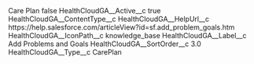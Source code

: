 <?xml version="1.0" encoding="UTF-8"?>
<CustomMetadata xmlns="http://soap.sforce.com/2006/04/metadata" xmlns:xsi="http://www.w3.org/2001/XMLSchema-instance" xmlns:xsd="http://www.w3.org/2001/XMLSchema">
    <label>Care Plan</label>
    <protected>false</protected>
    <values>
        <field>HealthCloudGA__Active__c</field>
        <value xsi:type="xsd:boolean">true</value>
    </values>
    <values>
        <field>HealthCloudGA__ContentType__c</field>
        <value xsi:nil="true"/>
    </values>
    <values>
        <field>HealthCloudGA__HelpUrl__c</field>
        <value xsi:type="xsd:string">https://help.salesforce.com/articleView?id=sf.add_problem_goals.htm</value>
    </values>
    <values>
        <field>HealthCloudGA__IconPath__c</field>
        <value xsi:type="xsd:string">knowledge_base</value>
    </values>
    <values>
        <field>HealthCloudGA__Label__c</field>
        <value xsi:type="xsd:string">Add Problems and Goals</value>
    </values>
    <values>
        <field>HealthCloudGA__SortOrder__c</field>
        <value xsi:type="xsd:double">3.0</value>
    </values>
    <values>
        <field>HealthCloudGA__Type__c</field>
        <value xsi:type="xsd:string">CarePlan</value>
    </values>
</CustomMetadata>
